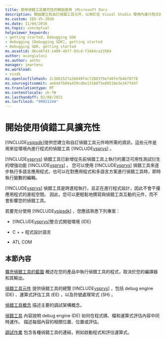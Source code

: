 ```yaml
---
title: 使用偵錯工具擴充性的開始使用 |Microsoft Docs
description: 開始建立和自訂偵錯工具元件，以用於在 Visual Studio 環境內進行程式的偵錯工具。
ms.custom: SEO-VS-2020
ms.date: 11/04/2016
ms.topic: conceptual
helpviewer_keywords:
- getting started, Debugging SDK
- debugging [Debugging SDK], getting started
- Debugging SDK, getting started
ms.assetid: d6ce6f43-1409-4bf7-93cd-f3464ca23504
author: acangialosi
ms.author: anthc
manager: jmartens
ms.workload:
- vssdk
ms.openlocfilehash: 2c3861527a3b049f4c72803f9ef40fe7b4bf0778
ms.sourcegitcommit: ae6d47b09a439cd0e13180f5e89510e3e347fd47
ms.translationtype: MT
ms.contentlocale: zh-TW
ms.lasthandoff: 02/08/2021
ms.locfileid: "99921244"
---
```

# <a name="get-started-with-debugger-extensibility"></a>開始使用偵錯工具擴充性
[!INCLUDE[vsipsdk](../../extensibility/includes/vsipsdk_md.md)]提供您建立和自訂偵錯工具元件時所需的資訊，這些元件是用來從環境內進行程式的偵錯工具 [!INCLUDE[vsprvs](../../code-quality/includes/vsprvs_md.md)] 。

 [!INCLUDE[vsprvs](../../code-quality/includes/vsprvs_md.md)] 偵錯工具已新增從先前偵錯工具上執行的廣泛可用性測試衍生的增強功能 [!INCLUDE[vsprvs](../../code-quality/includes/vsprvs_md.md)] 。 您可以使用 [!INCLUDE[vsprvs](../../code-quality/includes/vsprvs_md.md)] 偵錯工具來逐步執行多語言應用程式，也可以在對應用程式和多語言方案進行偵錯工具時，即時執行變數的編輯。

 [!INCLUDE[vsprvs](../../code-quality/includes/vsprvs_md.md)] 偵錯工具是跨進程執行，且正在進行程式設計，因此不會干擾應用程式的進程空間。 因此，您可以更輕鬆地撰寫與偵錯工具互動的元件，而不會影響您的偵錯工具。

 若要充分使用 [!INCLUDE[vsipsdk](../../extensibility/includes/vsipsdk_md.md)] ，您應該熟悉下列專案：

- [!INCLUDE[vsprvs](../../code-quality/includes/vsprvs_md.md)]整合式開發環境 (IDE) 

- C + + 程式設計語言

- ATL COM

## <a name="in-this-section"></a>本節內容
 [擴充偵錯工具的藍圖](../../extensibility/debugger/roadmap-for-extending-the-debugger.md) 概述在您的產品中執行偵錯工具的程式，取決於您的編譯器和其輸出。

 [偵錯工具元件](../../extensibility/debugger/debugger-components.md) 提供偵錯工具的總覽 [!INCLUDE[vsprvs](../../code-quality/includes/vsprvs_md.md)] ，包括 debug engine (DE) 、運算式評估工具 (EE) ，以及符號處理常式 (SH) 。

 [偵錯工具概念](../../extensibility/debugger/debugger-concepts.md) 描述主要的調試架構概念。

 [偵錯工具](../../extensibility/debugger/debugger-contexts.md) 內容說明 debug engine (DE) 如何在程式碼、檔和運算式評估內容中同時運作。 描述每個內容的相關位置、位置或評估。

 [調試作業](../../extensibility/debugger/debugging-tasks.md) 包含各種偵錯工具的連結，例如啟動程式和評估運算式。
